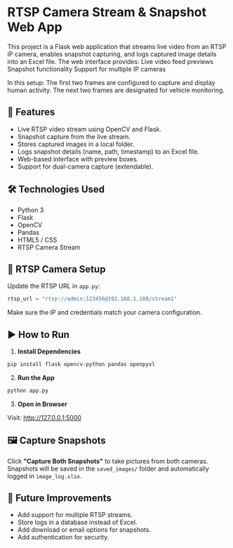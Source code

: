 # RTSP Camera Stream & Snapshot Web App

This project is a Flask web application that streams live video from an RTSP IP camera, enables snapshot capturing, and logs captured image details into an Excel file. The web interface provides:
Live video feed previews
Snapshot functionality
Support for multiple IP cameras

In this setup:
The first two frames are configured to capture and display human activity.
The next two frames are designated for vehicle monitoring.

## 🚀 Features

- Live RTSP video stream using OpenCV and Flask.
- Snapshot capture from the live stream.
- Stores captured images in a local folder.
- Logs snapshot details (name, path, timestamp) to an Excel file.
- Web-based interface with preview boxes.
- Support for dual-camera capture (extendable).


## 🛠 Technologies Used

- Python 3
- Flask
- OpenCV
- Pandas
- HTML5 / CSS
- RTSP Camera Stream


## 📡 RTSP Camera Setup

Update the RTSP URL in `app.py`:

```python
rtsp_url = "rtsp://admin:123456@192.168.1.188/stream1"
````

Make sure the IP and credentials match your camera configuration.

## ▶️ How to Run

1. **Install Dependencies**

```bash
pip install flask opencv-python pandas openpyxl
```

2. **Run the App**

```bash
python app.py
```

3. **Open in Browser**

Visit: http://127.0.0.1:5000

## 🖼 Capture Snapshots

Click **"Capture Both Snapshots"** to take pictures from both cameras. Snapshots will be saved in the `saved_images/` folder and automatically logged in `image_log.xlsx`.

## 📝 Future Improvements

* Add support for multiple RTSP streams.
* Store logs in a database instead of Excel.
* Add download or email options for snapshots.
* Add authentication for security.

